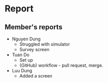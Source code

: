 # Report

## Member's reports

- Nguyen Dung
  - Struggled with simulator
  - Survey screen
- Tuan Do
  - Set up
  - (GitHub) workflow - pull request, merge.
- Luu Dung
  - Added a screen